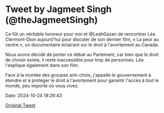 # Tweet by Jagmeet Singh (@theJagmeetSingh)

Ce fût un véritable honneur pour moi et @LeahGazan de rencontrer Léa Clermont-Dion aujourd'hui pour discuter de son dernier film, « La peur au ventre », un documentaire éclairant sur le droit à l'avortement au Canada.

Nous avons décidé de porter ce débat au Parlement, car bien que le droit de choisir existe, il reste inaccessible pour trop de personnes. Léa l'explique également dans son film.

Face à la montée des groupes anti-choix, j'appelle le gouvernement à étendre et à protéger le droit à l'avortement pour garantir l'accès à tout le monde, peu importe où vous vivez.

Date: 2024-10-24 19:26:43

[Original Tweet](https://x.com/theJagmeetSingh/status/1849532995360714819)
